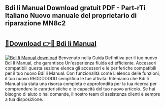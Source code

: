 ## Bdi Ii Manual Download gratuit PDF - Part-rTi Italiano Nuovo manuale del proprietario di riparazione MN8c2

# <h2><a href="http://dfgt4s.blite.top/?on=Bdi+Ii+Manual">🔗Download 👉🔴 Bdi Ii Manual</a></h2>

[![Bdi Ii Manual download](https://i.imgur.com/lujVjoI.png)](http://dfgt4s.blite.top/?on=Bdi+Ii+Manual)
Benvenuto nella Guida Definitiva per il tuo nuovo Bdi Ii Manual, che garantisce Un'esperienza fluida ed efficiente. Accessori compatibili questa sezione elenca gli accessori e le periferiche compatibili per il tuo nuovo Bdi Ii Manual. Con funzionalità come L'elenco delle funzioni, il tuo nuovo REDDDDDDD semplifica le tue attività. Riteniamo che Bdi Ii Manual sia stata una risorsa completa e approfondita per la tua ricerca per comprendere le caratteristiche e le capacità del tuo nuovo articolo. Se hai bisogno di aiuto o hai domande, il nostro team di assistenza clienti è sempre a tua disposizione.
